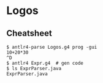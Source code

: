 # Logos



## Cheatsheet
```
$ antlr4-parse Logos.g4 prog -gui
10+20*30
^D
$ antlr4 Expr.g4  # gen code
$ ls ExprParser.java
ExprParser.java
```
